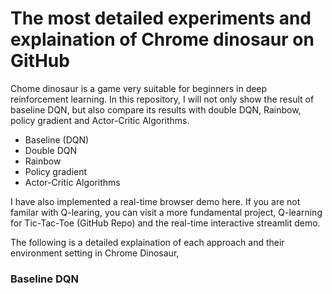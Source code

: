 # The most detailed experiments and explaination of Chrome dinosaur on GitHub

Chome dinosaur is a game very suitable for beginners in deep reinforcement learning. In this repository, I will not only show the result of baseline DQN, but also compare its results with double DQN, Rainbow, policy gradient and Actor-Critic Algorithms.

* Baseline (DQN)
* Double DQN
* Rainbow
* Policy gradient
* Actor-Critic Algorithms

I have also implemented a real-time browser demo here.
If you are not familar with Q-learing, you can visit a more fundamental project, Q-learning for Tic-Tac-Toe (GitHub Repo) and the real-time interactive streamlit demo.


The following is a detailed explaination of each approach and their environment setting in Chrome Dinosaur,

### Baseline DQN


### 
